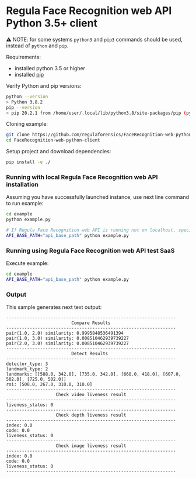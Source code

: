 # Regula Face Recognition web API Python 3.5+ client

:warning: NOTE: for some systems `python3` and `pip3` commands should be used, instead of `python` and `pip`.

Requirements:
- installed python 3.5 or higher
- installed [pip](https://pip.pypa.io/en/stable/installing/)

Verify Python and pip versions:
```bash
python --version  
> Python 3.8.2
pip --version     
> pip 20.2.1 from /home/user/.local/lib/python3.8/site-packages/pip (python 3.8)
```

Cloning example:
```bash
git clone https://github.com/regulaforensics/FaceRecognition-web-python-client.git
cd FaceRecognition-web-python-client
```

Setup project and download dependencies:
```bash
pip install -e ./
```

### Running with local Regula Face Recognition web API installation

Assuming you have successfully launched instance, use next line command to run example:
```bash
cd example
python example.py

# If Regula Face Recognition web API is running not on localhost, specify host via env variable:
API_BASE_PATH="api_base_path" python example.py
```

### Running using Regula Face Recognition web API test SaaS

Execute example:
```bash
cd example
API_BASE_PATH="api_base_path" python example.py
```

### Output 
This sample generates next text output:
```text
-----------------------------------------------------------------
                         Compare Results                         
-----------------------------------------------------------------
pair(1.0, 2.0) similarity: 0.9995848536491394
pair(1.0, 3.0) similarity: 0.008510462939739227
pair(2.0, 3.0) similarity: 0.008510462939739227
-----------------------------------------------------------------
                         Detect Results                         
-----------------------------------------------------------------
detector_type: 3
landmark_type: 2
landmarks: [[588.0, 342.0], [735.0, 342.0], [668.0, 418.0], [607.0, 502.0], [725.0, 502.0]]
roi: [508.0, 267.0, 310.0, 310.0]
-----------------------------------------------------------------
                   Check video liveness result                  
-----------------------------------------------------------------
liveness_status: 0
-----------------------------------------------------------------
                   Check depth liveness result                  
-----------------------------------------------------------------
index: 0.0
code: 0.0
liveness_status: 0
-----------------------------------------------------------------
                   Check image liveness result       
-----------------------------------------------------------------           
index: 0.0
code: 0.0
liveness_status: 0
-----------------------------------------------------------------


```
